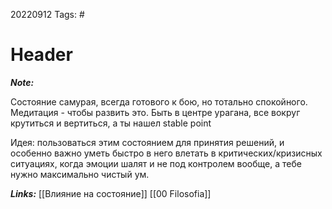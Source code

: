 20220912
Tags: #
# Header 

***Note:*** 

Состояние самурая, всегда готового к бою, но тотально спокойного. Медитация - чтобы развить это. Быть в центре урагана, все вокруг крутиться и вертиться, а ты нашел stable point

Идея: пользоваться этим состоянием для принятия решений, и особенно важно уметь быстро в него влетать в критических/кризисных ситуациях, когда эмоции шалят и не под контролем вообще, а тебе нужно максимально чистый ум.

***Links:*** [[Влияние на состояние]] [[00 Filosofia]]



